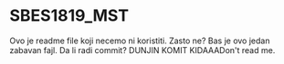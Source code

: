 # SBES1819_MST

Ovo je readme file koji necemo ni koristiti.
Zasto ne?
Bas je ovo jedan zabavan fajl.
Da li radi commit?
DUNJIN KOMIT KIDAAADon't read me.